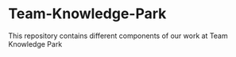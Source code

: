 # Team-Knowledge-Park
This repository contains different components of our work at Team Knowledge Park
